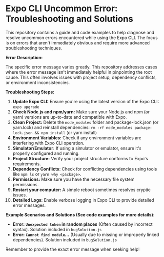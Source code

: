 # Expo CLI Uncommon Error: Troubleshooting and Solutions

This repository contains a guide and code examples to help diagnose and resolve uncommon errors encountered while using the Expo CLI.  The focus is on errors that aren't immediately obvious and require more advanced troubleshooting techniques.

**Error Description:**

The specific error message varies greatly.  This repository addresses cases where the error message isn't immediately helpful in pinpointing the root cause.  This often involves issues with project setup, dependency conflicts, or environment inconsistencies.

**Troubleshooting Steps:**

1. **Update Expo CLI:** Ensure you're using the latest version of the Expo CLI: `expo upgrade`
2. **Check Node.js and npm/yarn:** Make sure your Node.js and npm (or yarn) versions are up-to-date and compatible with Expo.
3. **Clean Project:** Delete the `node_modules` folder and package-lock.json (or yarn.lock) and reinstall dependencies: `rm -rf node_modules package-lock.json && npm install` (or yarn install)
4. **Environment Variables:** Check if any environment variables are interfering with Expo CLI operation.
5. **Simulator/Emulator:** If using a simulator or emulator, ensure it's properly configured and running.
6. **Project Structure:** Verify your project structure conforms to Expo's requirements.
7. **Dependency Conflicts:** Check for conflicting dependencies using tools like `npm ls` or `yarn why <package>`.
8. **Permissions:** Make sure you have the necessary file system permissions.
9. **Restart your computer:**  A simple reboot sometimes resolves cryptic issues. 
10. **Detailed Logs:** Enable verbose logging in Expo CLI to provide detailed error messages.

**Example Scenarios and Solutions (See code examples for more details):**

- **Error: `Unexpected token` in random places** (Often caused by incorrect syntax). Solution included in `bugSolution.js`
- **Error: `Cannot find module`...** (Usually due to missing or improperly linked dependencies). Solution included in `bugSolution.js`

Remember to provide the exact error message when seeking help!